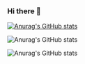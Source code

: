 ### Hi there 👋

<!--
**rihan-a/rihan-a** is a ✨ _special_ ✨ repository because its `README.md` (this file) appears on your GitHub profile.

Here are some ideas to get you started:

- 🔭 I’m currently working on my personal portfolio 
- 🌱 I’m currently learning TypeScript, Next Js
- 👯 I’m looking to collaborate on ...
- 🤔 I’m looking for help with ...
- 💬 Ask me about ...
- 📫 How to reach me: ...
- 😄 Pronouns: ...
- ⚡ Fun fact: ...
-->

[![Anurag's GitHub stats](https://github-readme-stats.vercel.app/api?username=rihan-a)](https://github.com/anuraghazra/github-readme-stats)

![Anurag's GitHub stats](https://github-readme-stats.vercel.app/api/top-langs?username=kaaf7&show_icons=true&locale=en&layout=compact)

![Anurag's GitHub stats](https://github-readme-streak-stats.herokuapp.com/?user=rihan-a&)
